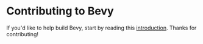 # Contributing to Bevy

If you'd like to help build Bevy, start by reading this [introduction](https://bevyengine.org/learn/contribute/introduction). Thanks for contributing!
